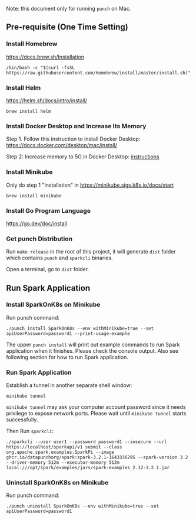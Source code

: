 Note: this document only for running `punch` on Mac.

## Pre-requisite (One Time Setting)

### Install Homebrew

https://docs.brew.sh/Installation

```
/bin/bash -c "$(curl -fsSL https://raw.githubusercontent.com/Homebrew/install/master/install.sh)"
```

### Install Helm

https://helm.sh/docs/intro/install/

```
brew install helm
```

### Install Docker Desktop and Increase Its Memory

Step 1. Follow this instruction to install Docker Desktop: https://docs.docker.com/desktop/mac/install/

Step 2: Increase memory to 5G in Docker Desktop: [instructions](docs/IncreaseDockerMemory.md)

### Install Minikube

Only do step 1 "Installation" in https://minikube.sigs.k8s.io/docs/start

```
brew install minikube
```

### Install Go Program Language

https://go.dev/doc/install

### Get punch Distribution

Run `make release` in the root of this project, it will generate `dist` folder which contains `punch` and `sparkcli` binaries.

Open a terminal, go to `dist` folder.

## Run Spark Application

### Install SparkOnK8s on Minikube

Run punch command:

```
./punch install SparkOnK8s --env withMinikube=true --set apiUserPassword=password1 --print-usage-example
```

The upper `punch install` will print out example commands to run Spark application when it finishes. 
Please check the console output. Also see following section for how to run Spark application.

### Run Spark Application

Establish a tunnel in another separate shell window:

```
minikube tunnel
```

`minikube tunnel` may ask your computer account password since it needs privilege to expose network ports. Please 
wait until `minikube tunnel` starts successfully.

Then Run `sparkcli`:

```
./sparkcli --user user1 --password password1 --insecure --url https://localhost/sparkapi/v1 submit --class org.apache.spark.examples.SparkPi --image ghcr.io/datapunchorg/spark:spark-3.2.1-1643336295 --spark-version 3.2 --driver-memory 512m --executor-memory 512m local:///opt/spark/examples/jars/spark-examples_2.12-3.2.1.jar
```

### Uninstall SparkOnK8s on Minikube

Run punch command:

```
./punch uninstall SparkOnK8s --env withMinikube=true --set apiUserPassword=password1
```
